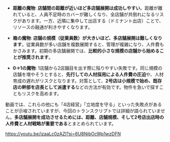 
- **距離の魔物**: **店舗間の距離が近いほど多店舗展開は成功しやすい**。距離が離れていると、人員不足時のカバーが難しくなり、全店舗が共倒れになるリスクがあります。一方、近隣に集中して出店する（ドミナント出店）ことで、リソースの融通が利きやすくなります。
    
- **箱の魔物**: **店舗の規模（従業員数）が大きいほど、多店舗展開は難しくなります**。従業員数が多い店舗を複数展開すると、管理が複雑になり、人件費もかさみます。初期の多店舗展開では、**比較的小さな規模の店舗から始めることが推奨されます**。
    
- **0→1の魔物**: 1店舗から2店舗目を出す際に陥りやすい失敗です。同じ規模の店舗を増やそうとすると、**先行しての人材採用による人件費の圧迫**や、人材育成の遅れがリスクとなります。対策として、**2号店は小規模で始め、既存店の幹部を店長として派遣する**などの方法が有効です。物件を急いで探すこともリスクを高めます。
    

動画では、これらの他にも「4店経営」「立地度を守る」といった失敗点があることが示唆されていますが、今回のトランスクリプトでは詳細が語られていません。**多店舗展開を成功させるためには、距離、店舗規模、そして2号店出店時の人件費と人材戦略が重要である**とまとめられています。

https://youtu.be/izaaLc0zAZI?si=6U8NjbOcWp1wzDFN